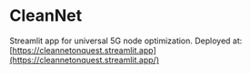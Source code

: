# CleanNet
Streamlit app for universal 5G node optimization.
Deployed at: [https://cleannetonquest.streamlit.app](https://cleannetonquest.streamlit.app/)
